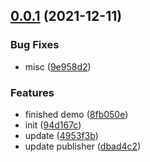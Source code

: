 ## [0.0.1](https://github.com/jacksontwu/markdown2pdf/compare/94d167cba7598daa43a1deca810ad57863f846bb...0.0.1) (2021-12-11)


### Bug Fixes

* misc ([9e958d2](https://github.com/jacksontwu/markdown2pdf/commit/9e958d2607a613e4cc642abbfb2d6759f435c132))


### Features

* finished demo ([8fb050e](https://github.com/jacksontwu/markdown2pdf/commit/8fb050e33b04ce988da414f6df264b69726ff923))
* init ([94d167c](https://github.com/jacksontwu/markdown2pdf/commit/94d167cba7598daa43a1deca810ad57863f846bb))
* update ([4953f3b](https://github.com/jacksontwu/markdown2pdf/commit/4953f3bcb63958a7d6444f8ada93d578084b0b9d))
* update publisher ([dbad4c2](https://github.com/jacksontwu/markdown2pdf/commit/dbad4c23f030e8ced2bacb0922389278abf7de7e))



